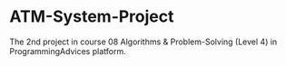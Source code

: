 # ATM-System-Project
The 2nd project in course 08 Algorithms &amp; Problem-Solving (Level 4) in ProgrammingAdvices platform.
